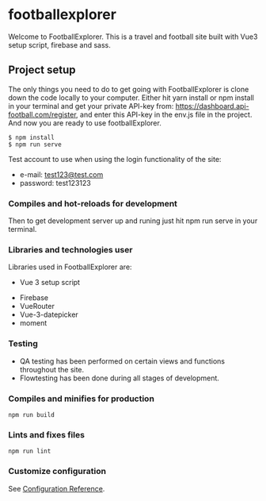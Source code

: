 # footballexplorer

Welcome to FootballExplorer. This is a travel and football site built with Vue3 setup script, firebase and sass.

## Project setup

The only things you need to do to get going with FootballExplorer is clone down the code locally to your computer.
Either hit yarn install or npm install in your terminal and get your private API-key from: https://dashboard.api-football.com/register,
and enter this API-key in the env.js file in the project.
And now you are ready to use footballExplorer.

```
$ npm install
$ npm run serve

```

Test account to use when using the login functionality of the site:

- e-mail: test123@test.com
- password: test123123

### Compiles and hot-reloads for development

Then to get development server up and runing just hit npm run serve in your terminal.

### Libraries and technologies user

Libraries used in FootballExplorer are:

- Vue 3 setup script

* Firebase
* VueRouter
* Vue-3-datepicker
* moment

### Testing

- QA testing has been performed on certain views and functions throughout the site.
- Flowtesting has been done during all stages of development.

### Compiles and minifies for production

```
npm run build
```

### Lints and fixes files

```
npm run lint
```

### Customize configuration

See [Configuration Reference](https://cli.vuejs.org/config/).
